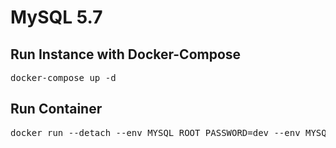 # MySQL 5.7

## Run Instance with Docker-Compose
<pre>docker-compose up -d
</pre>

## Run Container
<pre>docker run --detach --env MYSQL_ROOT_PASSWORD=dev --env MYSQL_DATABASE=DEV --publish 3306:3306 mysql:5.6</pre>
